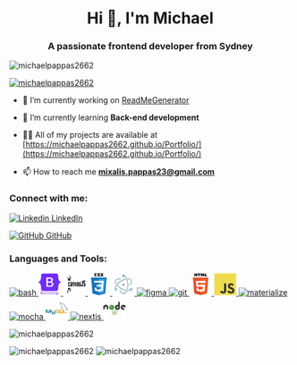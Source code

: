 <h1 align="center">Hi 👋, I'm Michael</h1>
<h3 align="center">A passionate frontend developer from Sydney</h3> 

<p align="left"> <img src="https://komarev.com/ghpvc/?username=michaelpappas2662&theme=algolia&label=Profile%20views&color=0e75b6&style=flat" alt="michaelpappas2662" /> </p>

<p align="left"> <a href="https://github.com/ryo-ma/github-profile-trophy"><img src="https://github-profile-trophy.vercel.app/?username=michaelpappas2662&theme=darkhub" alt="michaelpappas2662" /></a> </p>


- 🔭 I’m currently working on [ReadMeGenerator](https://github.com/MichaelPappas2662/ReadMeGenerator)

- 🌱 I’m currently learning **Back-end development**

- 👨‍💻 All of my projects are available at [https://michaelpappas2662.github.io/Portfolio/](https://michaelpappas2662.github.io/Portfolio/)

- 📫 How to reach me **mixalis.pappas23@gmail.com**

<h3 align="left">Connect with me:</h3>
<p align="left">
  
[![Linkedin](https://i.stack.imgur.com/gVE0j.png) LinkedIn](https://www.linkedin.com/in/michaelPappas2662)
&nbsp;

[![GitHub](https://i.stack.imgur.com/tskMh.png) GitHub](https://github.com/)
</p>

<h3 align="left">Languages and Tools:</h3>
<p align="left"> <a href="https://www.gnu.org/software/bash/" target="_blank"> <img src="https://www.vectorlogo.zone/logos/gnu_bash/gnu_bash-icon.svg" alt="bash" width="40" height="40"/> </a> <a href="https://getbootstrap.com" target="_blank"> <img src="https://raw.githubusercontent.com/devicons/devicon/master/icons/bootstrap/bootstrap-plain-wordmark.svg" alt="bootstrap" width="40" height="40"/> </a> <a href="https://canvasjs.com" target="_blank"> <img src="https://raw.githubusercontent.com/Hardik0307/Hardik0307/master/assets/canvasjs-charts.svg" alt="canvasjs" width="40" height="40"/> </a> <a href="https://www.w3schools.com/css/" target="_blank"> <img src="https://raw.githubusercontent.com/devicons/devicon/master/icons/css3/css3-original-wordmark.svg" alt="css3" width="40" height="40"/> </a> <a href="https://www.electronjs.org" target="_blank"> <img src="https://raw.githubusercontent.com/devicons/devicon/master/icons/electron/electron-original.svg" alt="electron" width="40" height="40"/> </a> <a href="https://www.figma.com/" target="_blank"> <img src="https://www.vectorlogo.zone/logos/figma/figma-icon.svg" alt="figma" width="40" height="40"/> </a> <a href="https://git-scm.com/" target="_blank"> <img src="https://www.vectorlogo.zone/logos/git-scm/git-scm-icon.svg" alt="git" width="40" height="40"/> </a> <a href="https://www.w3.org/html/" target="_blank"> <img src="https://raw.githubusercontent.com/devicons/devicon/master/icons/html5/html5-original-wordmark.svg" alt="html5" width="40" height="40"/> </a> <a href="https://developer.mozilla.org/en-US/docs/Web/JavaScript" target="_blank"> <img src="https://raw.githubusercontent.com/devicons/devicon/master/icons/javascript/javascript-original.svg" alt="javascript" width="40" height="40"/> </a> <a href="https://materializecss.com/" target="_blank"> <img src="https://raw.githubusercontent.com/prplx/svg-logos/5585531d45d294869c4eaab4d7cf2e9c167710a9/svg/materialize.svg" alt="materialize" width="40" height="40"/> </a> <a href="https://mochajs.org" target="_blank"> <img src="https://www.vectorlogo.zone/logos/mochajs/mochajs-icon.svg" alt="mocha" width="40" height="40"/> </a> <a href="https://www.mysql.com/" target="_blank"> <img src="https://raw.githubusercontent.com/devicons/devicon/master/icons/mysql/mysql-original-wordmark.svg" alt="mysql" width="40" height="40"/> </a> <a href="https://nextjs.org/" target="_blank"> <img src="https://cdn.worldvectorlogo.com/logos/nextjs-3.svg" alt="nextjs" width="40" height="40"/> </a> <a href="https://nodejs.org" target="_blank"> <img src="https://raw.githubusercontent.com/devicons/devicon/master/icons/nodejs/nodejs-original-wordmark.svg" alt="nodejs" width="40" height="40"/> </a> </p>


<p></p>


<p>&nbsp;<img align="left" src="https://github-readme-stats.vercel.app/api?username=michaelpappas2662&theme=algolia&show_icons=true&locale=en" alt="michaelpappas2662" /></p>



<p float="left">
  <img width="100"  src="https://github-readme-stats.vercel.app/api/top-langs?username=michaelpappas2662&theme=algolia&show_icons=true&locale=en&layout=compact" 
alt="michaelpappas2662" />
  <img  width="100" src="https://github-readme-streak-stats.herokuapp.com/?user=michaelpappas2662&theme=algolia" alt="michaelpappas2662" /></p>



